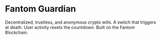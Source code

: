 # Fantom Guardian
Decentralized, trustless, and anonymous crypto wills. A switch that triggers at death. User activity resets the countdown. 
Built on the Fantom Blockchain.
